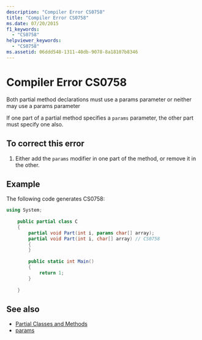```yaml
---
description: "Compiler Error CS0758"
title: "Compiler Error CS0758"
ms.date: 07/20/2015
f1_keywords: 
  - "CS0758"
helpviewer_keywords: 
  - "CS0758"
ms.assetid: 06ddd548-1311-40db-9078-8a18107b8346
---
```

# Compiler Error CS0758
Both partial method declarations must use a params parameter or neither may use a params parameter  
  
 If one part of a partial method specifies a `params` parameter, the other part must specify one also.  
  
## To correct this error  
  
1. Either add the `params` modifier in one part of the method, or remove it in the other.  
  
## Example  
 The following code generates CS0758:  
  
```csharp  
using System;  
  
    public partial class C  
    {  
        partial void Part(int i, params char[] array);  
        partial void Part(int i, char[] array) // CS0758  
        {  
        }  
  
        public static int Main()  
        {  
            return 1;  
        }  
  
    }  
```  
  
## See also

- [Partial Classes and Methods](../programming-guide/classes-and-structs/partial-classes-and-methods.md)
- [params](../language-reference/keywords/params.md)
